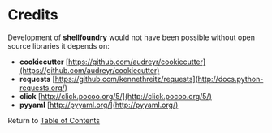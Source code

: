 # Credits

Development of **shellfoundry** would not have been possible without open source libraries it depends on:

- **cookiecutter** [https://github.com/audreyr/cookiecutter](https://github.com/audreyr/cookiecutter)
- **requests** [https://github.com/kennethreitz/requests](http://docs.python-requests.org/)
- **click** [http://click.pocoo.org/5/](http://click.pocoo.org/5/)
- **pyyaml** [http://pyyaml.org/](http://pyyaml.org/)

Return to [Table of Contents](readme.md)
